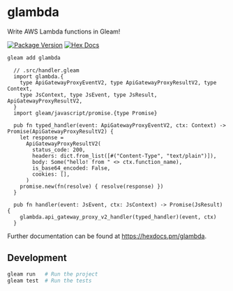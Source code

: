 # glambda

Write AWS Lambda functions in Gleam!

[![Package Version](https://img.shields.io/hexpm/v/glambda)](https://hex.pm/packages/glambda)
[![Hex Docs](https://img.shields.io/badge/hex-docs-ffaff3)](https://hexdocs.pm/glambda/)

```sh
gleam add glambda
```
```gleam
  // .src/handler.gleam
  import glambda.{
    type ApiGatewayProxyEventV2, type ApiGatewayProxyResultV2, type Context,
    type JsContext, type JsEvent, type JsResult, ApiGatewayProxyResultV2,
  }
  import gleam/javascript/promise.{type Promise}

  pub fn typed_handler(event: ApiGatewayProxyEventV2, ctx: Context) -> Promise(ApiGatewayProxyResultV2) {
    let response =
      ApiGatewayProxyResultV2(
        status_code: 200,
        headers: dict.from_list([#("Content-Type", "text/plain")]),
        body: Some("hello! from " <> ctx.function_name),
        is_base64_encoded: False,
        cookies: [],
      )
    promise.new(fn(resolve) { resolve(response) })
  }

  pub fn handler(event: JsEvent, ctx: JsContext) -> Promise(JsResult) {
    glambda.api_gateway_proxy_v2_handler(typed_handler)(event, ctx)
  }
```

Further documentation can be found at <https://hexdocs.pm/glambda>.

## Development

```sh
gleam run   # Run the project
gleam test  # Run the tests
```
